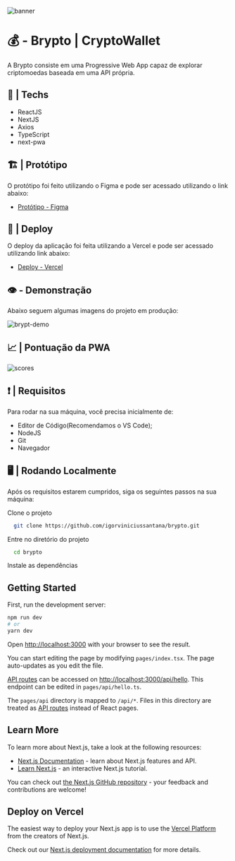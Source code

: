 
![banner](https://user-images.githubusercontent.com/86114583/205924585-adafdc5f-ee01-49cd-aed1-c6e090f1794d.png)


# 💰 - Brypto | CryptoWallet

A Brypto consiste em uma Progressive Web App capaz de explorar
criptomoedas baseada em uma API própria.

## 🔌 | Techs

- ReactJS
- NextJS
- Axios
- TypeScript
- next-pwa

## 🏗 | Protótipo

O protótipo foi feito utilizando o Figma e pode ser acessado utilizando
o link abaixo:

- [Protótipo - Figma]('https://www.figma.com/file/Mi5VFeKtDy6EW1qa2JjmBg/brypto?node-id=0%3A1&t=hLQvefkUWTPacdrm-1')

## 🔗 | Deploy

O deploy da aplicação foi feita utilizando a Vercel e pode ser acessado
utilizando link abaixo:

- [Deploy - Vercel]('https://brypto.vercel.app')

## 👁 - Demonstração

Abaixo seguem algumas imagens do projeto em produção:

![brypt-demo](https://user-images.githubusercontent.com/86114583/205924436-b43db103-3f15-4dfb-9b5c-baa6005671b7.png)


## 📈 | Pontuação da PWA

![scores](https://user-images.githubusercontent.com/86114583/205925631-11f68091-b051-4838-9b0d-a1bea4fc3743.png)


## ❗ | Requisitos

Para rodar na sua máquina, você precisa inicialmente de:

- Editor de Código(Recomendamos o VS Code);
- NodeJS
- Git
- Navegador


## 🖥 | Rodando Localmente

Após os requisitos estarem cumpridos, siga os seguintes passos na sua máquina:

Clone o projeto

```bash
  git clone https://github.com/igorviniciussantana/brypto.git
```

Entre no diretório do projeto

```bash
  cd brypto
```

Instale as dependências

## Getting Started

First, run the development server:

```bash
npm run dev
# or
yarn dev
```

Open [http://localhost:3000](http://localhost:3000) with your browser to see the result.

You can start editing the page by modifying `pages/index.tsx`. The page auto-updates as you edit the file.

[API routes](https://nextjs.org/docs/api-routes/introduction) can be accessed on [http://localhost:3000/api/hello](http://localhost:3000/api/hello). This endpoint can be edited in `pages/api/hello.ts`.

The `pages/api` directory is mapped to `/api/*`. Files in this directory are treated as [API routes](https://nextjs.org/docs/api-routes/introduction) instead of React pages.

## Learn More

To learn more about Next.js, take a look at the following resources:

- [Next.js Documentation](https://nextjs.org/docs) - learn about Next.js features and API.
- [Learn Next.js](https://nextjs.org/learn) - an interactive Next.js tutorial.

You can check out [the Next.js GitHub repository](https://github.com/vercel/next.js/) - your feedback and contributions are welcome!

## Deploy on Vercel

The easiest way to deploy your Next.js app is to use the [Vercel Platform](https://vercel.com/new?utm_medium=default-template&filter=next.js&utm_source=create-next-app&utm_campaign=create-next-app-readme) from the creators of Next.js.

Check out our [Next.js deployment documentation](https://nextjs.org/docs/deployment) for more details.
